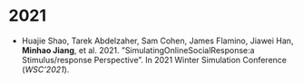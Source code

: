 # 2021

* Huajie Shao, Tarek Abdelzaher, Sam Cohen, James Flamino, Jiawei Han, **Minhao Jiang**, et al. 2021. ”SimulatingOnlineSocialResponse:a Stimulus/response Perspective”. In 2021 Winter Simulation Conference (*WSC'2021*). 
